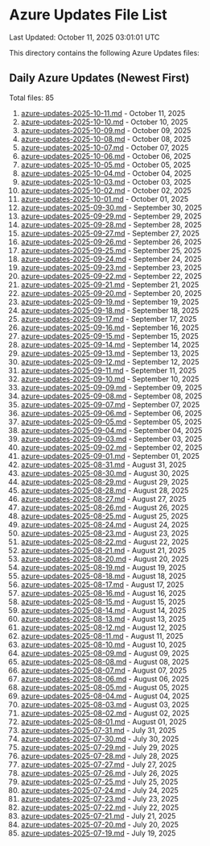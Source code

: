 # Azure Updates File List

Last Updated: October 11, 2025 03:01:01 UTC

This directory contains the following Azure Updates files:

## Daily Azure Updates (Newest First)

Total files: 85

1. [azure-updates-2025-10-11.md](./azure-updates-2025-10-11.md) - October 11, 2025
2. [azure-updates-2025-10-10.md](./azure-updates-2025-10-10.md) - October 10, 2025
3. [azure-updates-2025-10-09.md](./azure-updates-2025-10-09.md) - October 09, 2025
4. [azure-updates-2025-10-08.md](./azure-updates-2025-10-08.md) - October 08, 2025
5. [azure-updates-2025-10-07.md](./azure-updates-2025-10-07.md) - October 07, 2025
6. [azure-updates-2025-10-06.md](./azure-updates-2025-10-06.md) - October 06, 2025
7. [azure-updates-2025-10-05.md](./azure-updates-2025-10-05.md) - October 05, 2025
8. [azure-updates-2025-10-04.md](./azure-updates-2025-10-04.md) - October 04, 2025
9. [azure-updates-2025-10-03.md](./azure-updates-2025-10-03.md) - October 03, 2025
10. [azure-updates-2025-10-02.md](./azure-updates-2025-10-02.md) - October 02, 2025
11. [azure-updates-2025-10-01.md](./azure-updates-2025-10-01.md) - October 01, 2025
12. [azure-updates-2025-09-30.md](./azure-updates-2025-09-30.md) - September 30, 2025
13. [azure-updates-2025-09-29.md](./azure-updates-2025-09-29.md) - September 29, 2025
14. [azure-updates-2025-09-28.md](./azure-updates-2025-09-28.md) - September 28, 2025
15. [azure-updates-2025-09-27.md](./azure-updates-2025-09-27.md) - September 27, 2025
16. [azure-updates-2025-09-26.md](./azure-updates-2025-09-26.md) - September 26, 2025
17. [azure-updates-2025-09-25.md](./azure-updates-2025-09-25.md) - September 25, 2025
18. [azure-updates-2025-09-24.md](./azure-updates-2025-09-24.md) - September 24, 2025
19. [azure-updates-2025-09-23.md](./azure-updates-2025-09-23.md) - September 23, 2025
20. [azure-updates-2025-09-22.md](./azure-updates-2025-09-22.md) - September 22, 2025
21. [azure-updates-2025-09-21.md](./azure-updates-2025-09-21.md) - September 21, 2025
22. [azure-updates-2025-09-20.md](./azure-updates-2025-09-20.md) - September 20, 2025
23. [azure-updates-2025-09-19.md](./azure-updates-2025-09-19.md) - September 19, 2025
24. [azure-updates-2025-09-18.md](./azure-updates-2025-09-18.md) - September 18, 2025
25. [azure-updates-2025-09-17.md](./azure-updates-2025-09-17.md) - September 17, 2025
26. [azure-updates-2025-09-16.md](./azure-updates-2025-09-16.md) - September 16, 2025
27. [azure-updates-2025-09-15.md](./azure-updates-2025-09-15.md) - September 15, 2025
28. [azure-updates-2025-09-14.md](./azure-updates-2025-09-14.md) - September 14, 2025
29. [azure-updates-2025-09-13.md](./azure-updates-2025-09-13.md) - September 13, 2025
30. [azure-updates-2025-09-12.md](./azure-updates-2025-09-12.md) - September 12, 2025
31. [azure-updates-2025-09-11.md](./azure-updates-2025-09-11.md) - September 11, 2025
32. [azure-updates-2025-09-10.md](./azure-updates-2025-09-10.md) - September 10, 2025
33. [azure-updates-2025-09-09.md](./azure-updates-2025-09-09.md) - September 09, 2025
34. [azure-updates-2025-09-08.md](./azure-updates-2025-09-08.md) - September 08, 2025
35. [azure-updates-2025-09-07.md](./azure-updates-2025-09-07.md) - September 07, 2025
36. [azure-updates-2025-09-06.md](./azure-updates-2025-09-06.md) - September 06, 2025
37. [azure-updates-2025-09-05.md](./azure-updates-2025-09-05.md) - September 05, 2025
38. [azure-updates-2025-09-04.md](./azure-updates-2025-09-04.md) - September 04, 2025
39. [azure-updates-2025-09-03.md](./azure-updates-2025-09-03.md) - September 03, 2025
40. [azure-updates-2025-09-02.md](./azure-updates-2025-09-02.md) - September 02, 2025
41. [azure-updates-2025-09-01.md](./azure-updates-2025-09-01.md) - September 01, 2025
42. [azure-updates-2025-08-31.md](./azure-updates-2025-08-31.md) - August 31, 2025
43. [azure-updates-2025-08-30.md](./azure-updates-2025-08-30.md) - August 30, 2025
44. [azure-updates-2025-08-29.md](./azure-updates-2025-08-29.md) - August 29, 2025
45. [azure-updates-2025-08-28.md](./azure-updates-2025-08-28.md) - August 28, 2025
46. [azure-updates-2025-08-27.md](./azure-updates-2025-08-27.md) - August 27, 2025
47. [azure-updates-2025-08-26.md](./azure-updates-2025-08-26.md) - August 26, 2025
48. [azure-updates-2025-08-25.md](./azure-updates-2025-08-25.md) - August 25, 2025
49. [azure-updates-2025-08-24.md](./azure-updates-2025-08-24.md) - August 24, 2025
50. [azure-updates-2025-08-23.md](./azure-updates-2025-08-23.md) - August 23, 2025
51. [azure-updates-2025-08-22.md](./azure-updates-2025-08-22.md) - August 22, 2025
52. [azure-updates-2025-08-21.md](./azure-updates-2025-08-21.md) - August 21, 2025
53. [azure-updates-2025-08-20.md](./azure-updates-2025-08-20.md) - August 20, 2025
54. [azure-updates-2025-08-19.md](./azure-updates-2025-08-19.md) - August 19, 2025
55. [azure-updates-2025-08-18.md](./azure-updates-2025-08-18.md) - August 18, 2025
56. [azure-updates-2025-08-17.md](./azure-updates-2025-08-17.md) - August 17, 2025
57. [azure-updates-2025-08-16.md](./azure-updates-2025-08-16.md) - August 16, 2025
58. [azure-updates-2025-08-15.md](./azure-updates-2025-08-15.md) - August 15, 2025
59. [azure-updates-2025-08-14.md](./azure-updates-2025-08-14.md) - August 14, 2025
60. [azure-updates-2025-08-13.md](./azure-updates-2025-08-13.md) - August 13, 2025
61. [azure-updates-2025-08-12.md](./azure-updates-2025-08-12.md) - August 12, 2025
62. [azure-updates-2025-08-11.md](./azure-updates-2025-08-11.md) - August 11, 2025
63. [azure-updates-2025-08-10.md](./azure-updates-2025-08-10.md) - August 10, 2025
64. [azure-updates-2025-08-09.md](./azure-updates-2025-08-09.md) - August 09, 2025
65. [azure-updates-2025-08-08.md](./azure-updates-2025-08-08.md) - August 08, 2025
66. [azure-updates-2025-08-07.md](./azure-updates-2025-08-07.md) - August 07, 2025
67. [azure-updates-2025-08-06.md](./azure-updates-2025-08-06.md) - August 06, 2025
68. [azure-updates-2025-08-05.md](./azure-updates-2025-08-05.md) - August 05, 2025
69. [azure-updates-2025-08-04.md](./azure-updates-2025-08-04.md) - August 04, 2025
70. [azure-updates-2025-08-03.md](./azure-updates-2025-08-03.md) - August 03, 2025
71. [azure-updates-2025-08-02.md](./azure-updates-2025-08-02.md) - August 02, 2025
72. [azure-updates-2025-08-01.md](./azure-updates-2025-08-01.md) - August 01, 2025
73. [azure-updates-2025-07-31.md](./azure-updates-2025-07-31.md) - July 31, 2025
74. [azure-updates-2025-07-30.md](./azure-updates-2025-07-30.md) - July 30, 2025
75. [azure-updates-2025-07-29.md](./azure-updates-2025-07-29.md) - July 29, 2025
76. [azure-updates-2025-07-28.md](./azure-updates-2025-07-28.md) - July 28, 2025
77. [azure-updates-2025-07-27.md](./azure-updates-2025-07-27.md) - July 27, 2025
78. [azure-updates-2025-07-26.md](./azure-updates-2025-07-26.md) - July 26, 2025
79. [azure-updates-2025-07-25.md](./azure-updates-2025-07-25.md) - July 25, 2025
80. [azure-updates-2025-07-24.md](./azure-updates-2025-07-24.md) - July 24, 2025
81. [azure-updates-2025-07-23.md](./azure-updates-2025-07-23.md) - July 23, 2025
82. [azure-updates-2025-07-22.md](./azure-updates-2025-07-22.md) - July 22, 2025
83. [azure-updates-2025-07-21.md](./azure-updates-2025-07-21.md) - July 21, 2025
84. [azure-updates-2025-07-20.md](./azure-updates-2025-07-20.md) - July 20, 2025
85. [azure-updates-2025-07-19.md](./azure-updates-2025-07-19.md) - July 19, 2025

